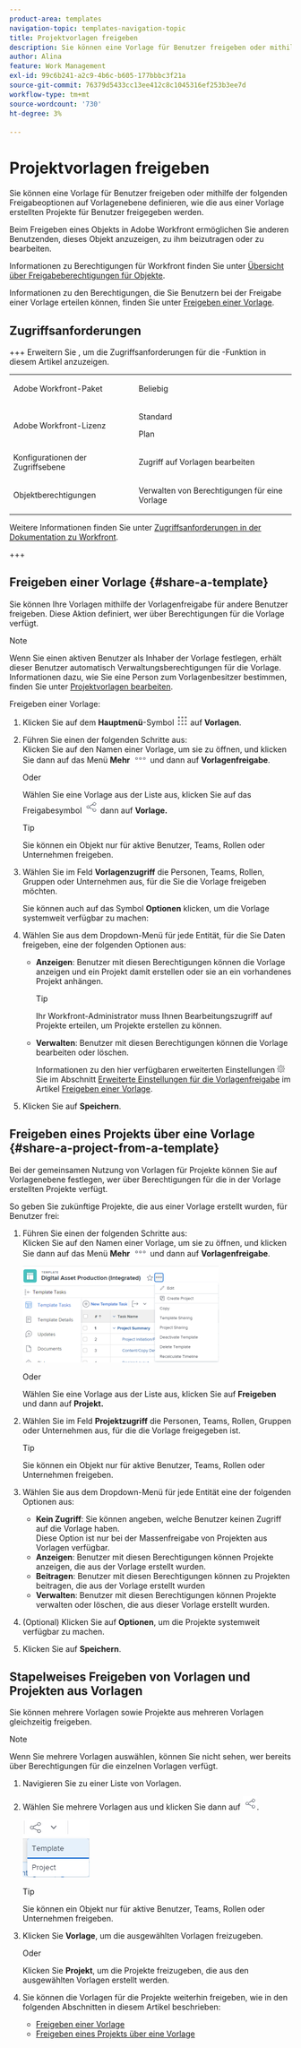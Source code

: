 ```yaml
---
product-area: templates
navigation-topic: templates-navigation-topic
title: Projektvorlagen freigeben
description: Sie können eine Vorlage für Benutzer freigeben oder mithilfe der folgenden Freigabeoptionen auf Vorlagenebene definieren, wie die aus einer Vorlage erstellten Projekte für Benutzer freigegeben werden.
author: Alina
feature: Work Management
exl-id: 99c6b241-a2c9-4b6c-b605-177bbbc3f21a
source-git-commit: 76379d5433cc13ee412c8c1045316ef253b3ee7d
workflow-type: tm+mt
source-wordcount: '730'
ht-degree: 3%

---
```


# Projektvorlagen freigeben

Sie können eine Vorlage für Benutzer freigeben oder mithilfe der folgenden Freigabeoptionen auf Vorlagenebene definieren, wie die aus einer Vorlage erstellten Projekte für Benutzer freigegeben werden.

Beim Freigeben eines Objekts in Adobe Workfront ermöglichen Sie anderen Benutzenden, dieses Objekt anzuzeigen, zu ihm beizutragen oder zu bearbeiten.

Informationen zu Berechtigungen für Workfront finden Sie unter [Übersicht über Freigabeberechtigungen für Objekte](../../../workfront-basics/grant-and-request-access-to-objects/sharing-permissions-on-objects-overview.md).

Informationen zu den Berechtigungen, die Sie Benutzern bei der Freigabe einer Vorlage erteilen können, finden Sie unter [Freigeben einer Vorlage](../../../workfront-basics/grant-and-request-access-to-objects/share-a-template.md).

## Zugriffsanforderungen

+++ Erweitern Sie , um die Zugriffsanforderungen für die -Funktion in diesem Artikel anzuzeigen. 

<table style="table-layout:auto"> 
 <col> 
 <col> 
 <tbody> 
  <tr> 
   <td role="rowheader">Adobe Workfront-Paket</td> 
   <td> <p>Beliebig</p> </td> 
  </tr> 
  <tr> 
   <td role="rowheader">Adobe Workfront-Lizenz</td> 
   <td> <p>Standard</p>
   <p>Plan</p> </td> 
  </tr> 
  <tr> 
   <td role="rowheader">Konfigurationen der Zugriffsebene</td> 
   <td> <p>Zugriff auf Vorlagen bearbeiten</p>  </td> 
  </tr> 
  <tr> 
   <td role="rowheader">Objektberechtigungen</td> 
   <td> <p>Verwalten von Berechtigungen für eine Vorlage</p> </td> 
  </tr> 
 </tbody> 
</table>

Weitere Informationen finden Sie unter [Zugriffsanforderungen in der Dokumentation zu Workfront](/help/quicksilver/administration-and-setup/add-users/access-levels-and-object-permissions/access-level-requirements-in-documentation.md).

+++


<!--Old:
<table style="table-layout:auto"> 
 <col> 
 <col> 
 <tbody> 
  <tr> 
   <td role="rowheader">Adobe Workfront plan*</td> 
   <td> <p>Any </p> </td> 
  </tr> 
  <tr> 
   <td role="rowheader">Adobe Workfront license*</td> 
   <td> <p>Plan </p> </td> 
  </tr> 
  <tr> 
   <td role="rowheader">Access level configurations*</td> 
   <td> <p>Edit access to Templates</p> <p>Note: If you still don't have access, ask your Workfront administrator if they set additional restrictions in your access level. For information on how a Workfront administrator can modify your access level, see <a href="../../../administration-and-setup/add-users/configure-and-grant-access/create-modify-access-levels.md" class="MCXref xref">Create or modify custom access levels</a>.</p> </td> 
  </tr> 
  <tr> 
   <td role="rowheader">Object permissions</td> 
   <td> <p>Manage permissions to a template</p> <p>For information on requesting additional access, see <a href="../../../workfront-basics/grant-and-request-access-to-objects/request-access.md" class="MCXref xref">Request access to objects </a>.</p> </td> 
  </tr> 
 </tbody> 
</table>-->

## Freigeben einer Vorlage {#share-a-template}

Sie können Ihre Vorlagen mithilfe der Vorlagenfreigabe für andere Benutzer freigeben. Diese Aktion definiert, wer über Berechtigungen für die Vorlage verfügt.

>[!NOTE]
>
>Wenn Sie einen aktiven Benutzer als Inhaber der Vorlage festlegen, erhält dieser Benutzer automatisch Verwaltungsberechtigungen für die Vorlage. Informationen dazu, wie Sie eine Person zum Vorlagenbesitzer bestimmen, finden Sie unter [Projektvorlagen bearbeiten](../../../manage-work/projects/create-and-manage-templates/edit-templates.md).

Freigeben einer Vorlage:

1. Klicken Sie auf dem **Hauptmenü**-Symbol ![Hauptmenüsymbol](assets/main-menu-icon.png) auf **Vorlagen**.

1. Führen Sie einen der folgenden Schritte aus:\
   Klicken Sie auf den Namen einer Vorlage, um sie zu öffnen, und klicken Sie dann auf das Menü **Mehr** ![Mehr-Symbol](assets/more-icon.png) und dann auf **Vorlagenfreigabe**.

   Oder

   Wählen Sie eine Vorlage aus der Liste aus, klicken Sie auf das Freigabesymbol ![](assets/share-icon.png) dann auf **Vorlage.**

   >[!TIP]
   >
   >Sie können ein Objekt nur für aktive Benutzer, Teams, Rollen oder Unternehmen freigeben.

1. Wählen Sie im Feld **Vorlagenzugriff** die Personen, Teams, Rollen, Gruppen oder Unternehmen aus, für die Sie die Vorlage freigeben möchten.

   Sie können auch auf das Symbol **Optionen** klicken, um die Vorlage systemweit verfügbar zu machen:

1. Wählen Sie aus dem Dropdown-Menü für jede Entität, für die Sie Daten freigeben, eine der folgenden Optionen aus:

   * **Anzeigen**: Benutzer mit diesen Berechtigungen können die Vorlage anzeigen und ein Projekt damit erstellen oder sie an ein vorhandenes Projekt anhängen.

     >[!TIP]
     >
     >Ihr Workfront-Administrator muss Ihnen Bearbeitungszugriff auf Projekte erteilen, um Projekte erstellen zu können.

   * **Verwalten**: Benutzer mit diesen Berechtigungen können die Vorlage bearbeiten oder löschen.

     Informationen zu den hier verfügbaren erweiterten Einstellungen ![](assets/gear-icon-in-access-levels.png) Sie im Abschnitt [Erweiterte Einstellungen für die Vorlagenfreigabe](../../../workfront-basics/grant-and-request-access-to-objects/share-a-template.md#template-permissions) im Artikel [Freigeben einer Vorlage](../../../workfront-basics/grant-and-request-access-to-objects/share-a-template.md).

1. Klicken Sie auf **Speichern**.

## Freigeben eines Projekts über eine Vorlage {#share-a-project-from-a-template}

Bei der gemeinsamen Nutzung von Vorlagen für Projekte können Sie auf Vorlagenebene festlegen, wer über Berechtigungen für die in der Vorlage erstellten Projekte verfügt.

So geben Sie zukünftige Projekte, die aus einer Vorlage erstellt wurden, für Benutzer frei:

1. Führen Sie einen der folgenden Schritte aus:\
   Klicken Sie auf den Namen einer Vorlage, um sie zu öffnen, und klicken Sie dann auf das Menü **Mehr** ![Mehr-Symbol](assets/more-icon.png) und dann auf **Vorlagenfreigabe**.

   ![Projekt aus Vorlage freigeben](assets/project-sharing-on-template-nwe-2022-350x172.png)

   Oder

   Wählen Sie eine Vorlage aus der Liste aus, klicken Sie auf **Freigeben** und dann auf **Projekt.**

1. Wählen Sie im Feld **Projektzugriff** die Personen, Teams, Rollen, Gruppen oder Unternehmen aus, für die die Vorlage freigegeben ist.

   >[!TIP]
   >
   >Sie können ein Objekt nur für aktive Benutzer, Teams, Rollen oder Unternehmen freigeben.

1. Wählen Sie aus dem Dropdown-Menü für jede Entität eine der folgenden Optionen aus:

   * **Kein Zugriff**: Sie können angeben, welche Benutzer keinen Zugriff auf die Vorlage haben.\
     Diese Option ist nur bei der Massenfreigabe von Projekten aus Vorlagen verfügbar. 
   * **Anzeigen**: Benutzer mit diesen Berechtigungen können Projekte anzeigen, die aus der Vorlage erstellt wurden.
   * **Beitragen**: Benutzer mit diesen Berechtigungen können zu Projekten beitragen, die aus der Vorlage erstellt wurden 
   * **Verwalten**: Benutzer mit diesen Berechtigungen können Projekte verwalten oder löschen, die aus dieser Vorlage erstellt wurden.

1. (Optional) Klicken Sie auf **Optionen**, um die Projekte systemweit verfügbar zu machen.
1. Klicken Sie auf **Speichern**.

<!--
<div data-mc-conditions="QuicksilverOrClassic.Draft mode">
<h3>Overview of project sharing from other sources</h3>
<p>You may already have been assigned access to projects from other areas of Workfront. <br>You may have been assigned access to projects from the following areas: </p>
<ul>
<li>When a project is created<br>For more information about sharing projects when the project is created, see the "Access" section in <a href="../../../manage-work/projects/manage-projects/edit-projects.md" class="MCXref xref">Edit projects</a>.</li>
<li>When your Workfront administrator sets user access levels<br>For more information about setting access levels, see <a href="../../../administration-and-setup/add-users/configure-and-grant-access/create-modify-access-levels.md" class="MCXref xref">Create or modify custom access levels</a>.</li>
<li>When using the project access template</li>
</ul>
<p>When using the Template Project Sharing feature, if a user's access to a project is View, but you set the access permissions for Template Project Sharing to Manage, the user will have Manage permission for every project created using this specific template. The user will only have View permission for the other projects they are on.</p>
</div>
-->

## Stapelweises Freigeben von Vorlagen und Projekten aus Vorlagen

Sie können mehrere Vorlagen sowie Projekte aus mehreren Vorlagen gleichzeitig freigeben.

>[!NOTE]
>
>Wenn Sie mehrere Vorlagen auswählen, können Sie nicht sehen, wer bereits über Berechtigungen für die einzelnen Vorlagen verfügt.

1. Navigieren Sie zu einer Liste von Vorlagen.
1. Wählen Sie mehrere Vorlagen aus und klicken Sie dann auf ![Freigeben](assets/share-icon.png).

   ![Vorlagen oder Projekte stapelweise freigeben](assets/share-templates-projects-in-bulk-link-in-toolbar-nwe-2022.png)

   >[!TIP]
   >
   >Sie können ein Objekt nur für aktive Benutzer, Teams, Rollen oder Unternehmen freigeben.

1. Klicken Sie **Vorlage**, um die ausgewählten Vorlagen freizugeben.

   Oder

   Klicken Sie **Projekt**, um die Projekte freizugeben, die aus den ausgewählten Vorlagen erstellt werden.

1. Sie können die Vorlagen für die Projekte weiterhin freigeben, wie in den folgenden Abschnitten in diesem Artikel beschrieben:

   * [Freigeben einer Vorlage](#share-a-template)
   * [Freigeben eines Projekts über eine Vorlage](#share-a-project-from-a-template)
